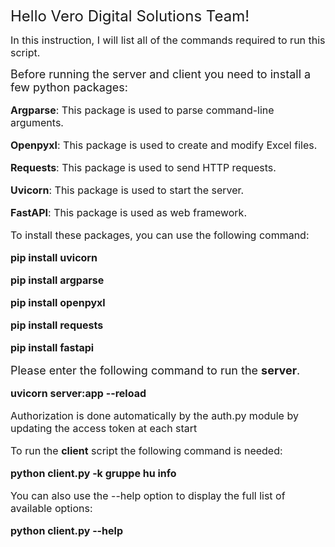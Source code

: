 <font size= 5>Hello Vero Digital Solutions Team! </font>
<p>
<font size = 3>
In this instruction, I will list all of the commands required to run this script.

<font size = 4>Before running the server and client you need to install a few python packages:</font>
<p><strong>Argparse</strong>: This package is used to parse command-line arguments.</p>
<p><strong>Openpyxl</strong>: This package is used to create and modify Excel files.</p>
<p><strong>Requests</strong>: This package is used to send HTTP requests.</p>
<p><strong>Uvicorn</strong>: This package is used to start the server.</p>
<p><strong>FastAPI</strong>: This package is used as web framework.</p>

To install these packages, you can use the following command:
<strong>
<p>pip install uvicorn</p>
<p>pip install argparse</p>
<p>pip install openpyxl</p>
<p>pip install requests</p>
<p>pip install fastapi</p>
</strong>

<font size=4>Please enter the following command to run the <strong>server</strong>.</font>

<font size =3> <strong> uvicorn server:app --reload </strong></font>

Authorization is done automatically by the auth.py module by updating the access token at each start

To run the <strong>client</strong> script the following command is needed:

<font size = 3> <strong>python client.py -k gruppe hu info </strong> </font>

You can also use the --help option to display the full list of available options:

<font size = 3> <strong> python client.py --help </strong> </font>
</font>
</p>